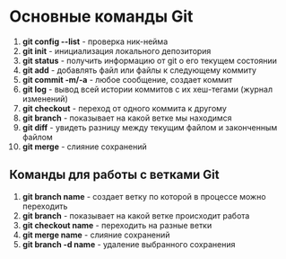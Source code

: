 # **Основные команды Git**
   1. **git config --list** - проверка ник-нейма 
   2. **git init** - инициализация локального депозитория
   3. **git status** -  получить информацию от git о его текущем состоянии
   4. **git add** - добавлять файл или файлы к следующему коммиту
   5. **git commit -m/-a** - любое сообщение, создает коммит
   6. **git log** - вывод всей истории коммитов с их хеш-тегами (журнал изменений)
   7. **git checkout** - переход от одного коммита к другому
   8. **git branch** - показывает на какой ветке мы находимся
   9. **git diff** - увидеть разницу между текущим файлом и законченным файлом
   10. **git  merge** - слияние сохранений
   
   ## **Команды для работы с ветками Git**
   1. **git branch name** - создает ветку по которой в процессе можно переходить
   2. **git branch** - показывает на какой ветке происходит работа
   3. **git checkout name** - переходить на разные ветки
   4. **git merge name** -  слияние сохранений
   5. **git branch -d name** - удаление выбранного сохранения
   